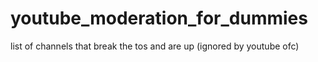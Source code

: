 # youtube_moderation_for_dummies
list of channels that break the tos and are up (ignored by youtube ofc)
